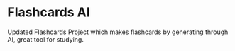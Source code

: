 
# Flashcards AI
Updated Flashcards Project which makes flashcards by generating through AI, great tool for studying.
